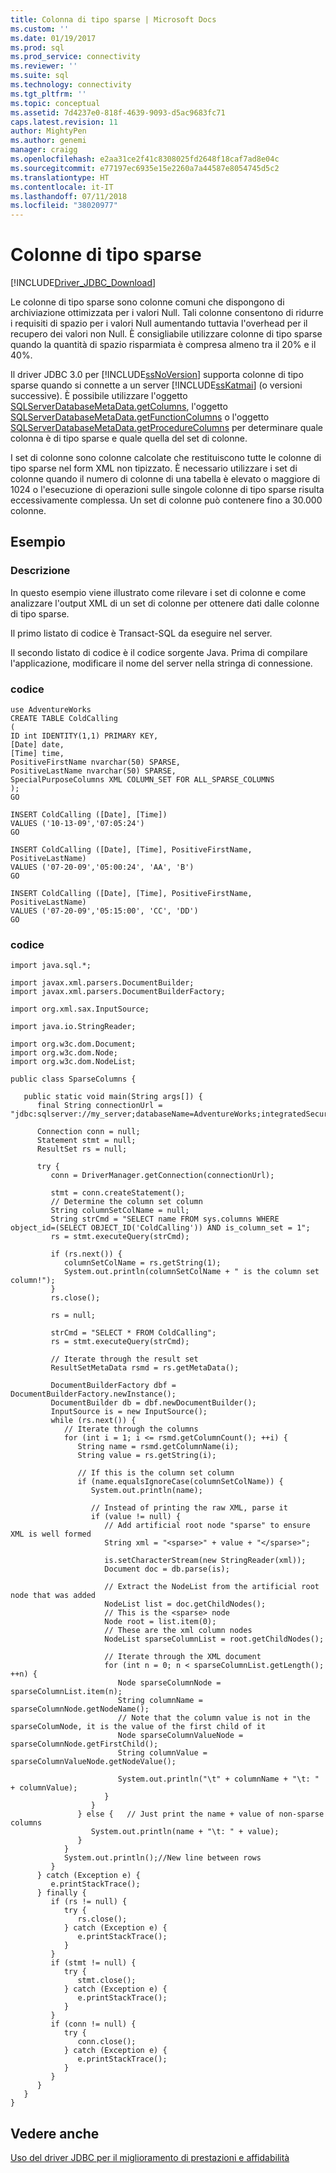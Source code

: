 ```yaml
---
title: Colonna di tipo sparse | Microsoft Docs
ms.custom: ''
ms.date: 01/19/2017
ms.prod: sql
ms.prod_service: connectivity
ms.reviewer: ''
ms.suite: sql
ms.technology: connectivity
ms.tgt_pltfrm: ''
ms.topic: conceptual
ms.assetid: 7d4237e0-818f-4639-9093-d5ac9683fc71
caps.latest.revision: 11
author: MightyPen
ms.author: genemi
manager: craigg
ms.openlocfilehash: e2aa31ce2f41c8308025fd2648f18caf7ad8e04c
ms.sourcegitcommit: e77197ec6935e15e2260a7a44587e8054745d5c2
ms.translationtype: HT
ms.contentlocale: it-IT
ms.lasthandoff: 07/11/2018
ms.locfileid: "38020977"
---
```

# <a name="sparse-columns"></a>Colonne di tipo sparse
[!INCLUDE[Driver_JDBC_Download](../../includes/driver_jdbc_download.md)]

  Le colonne di tipo sparse sono colonne comuni che dispongono di archiviazione ottimizzata per i valori Null. Tali colonne consentono di ridurre i requisiti di spazio per i valori Null aumentando tuttavia l'overhead per il recupero dei valori non Null. È consigliabile utilizzare colonne di tipo sparse quando la quantità di spazio risparmiata è compresa almeno tra il 20% e il 40%.  
  
 Il driver JDBC 3.0 per [!INCLUDE[ssNoVersion](../../includes/ssnoversion_md.md)] supporta colonne di tipo sparse quando si connette a un server [!INCLUDE[ssKatmai](../../includes/sskatmai_md.md)] (o versioni successive). È possibile utilizzare l'oggetto [SQLServerDatabaseMetaData.getColumns](../../connect/jdbc/reference/getcolumns-method-sqlserverdatabasemetadata.md), l'oggetto [SQLServerDatabaseMetaData.getFunctionColumns](../../connect/jdbc/reference/getfunctioncolumns-method-sqlserverdatabasemetadata.md) o l'oggetto [SQLServerDatabaseMetaData.getProcedureColumns](../../connect/jdbc/reference/getprocedurecolumns-method-sqlserverdatabasemetadata.md) per determinare quale colonna è di tipo sparse e quale quella del set di colonne.  
  
 I set di colonne sono colonne calcolate che restituiscono tutte le colonne di tipo sparse nel form XML non tipizzato. È necessario utilizzare i set di colonne quando il numero di colonne di una tabella è elevato o maggiore di 1024 o l'esecuzione di operazioni sulle singole colonne di tipo sparse risulta eccessivamente complessa. Un set di colonne può contenere fino a 30.000 colonne.  
  
## <a name="example"></a>Esempio  
  
### <a name="description"></a>Descrizione  
 In questo esempio viene illustrato come rilevare i set di colonne e come analizzare l'output XML di un set di colonne per ottenere dati dalle colonne di tipo sparse.  
  
 Il primo listato di codice è Transact-SQL da eseguire nel server.  
  
 Il secondo listato di codice è il codice sorgente Java. Prima di compilare l'applicazione, modificare il nome del server nella stringa di connessione.  
  
### <a name="code"></a>codice  
  
```  
use AdventureWorks  
CREATE TABLE ColdCalling  
(  
ID int IDENTITY(1,1) PRIMARY KEY,  
[Date] date,  
[Time] time,  
PositiveFirstName nvarchar(50) SPARSE,  
PositiveLastName nvarchar(50) SPARSE,  
SpecialPurposeColumns XML COLUMN_SET FOR ALL_SPARSE_COLUMNS  
);  
GO  
  
INSERT ColdCalling ([Date], [Time])  
VALUES ('10-13-09','07:05:24')  
GO  
  
INSERT ColdCalling ([Date], [Time], PositiveFirstName, PositiveLastName)  
VALUES ('07-20-09','05:00:24', 'AA', 'B')  
GO  
  
INSERT ColdCalling ([Date], [Time], PositiveFirstName, PositiveLastName)  
VALUES ('07-20-09','05:15:00', 'CC', 'DD')  
GO  
```  
  
### <a name="code"></a>codice  
  
```  
import java.sql.*;  
  
import javax.xml.parsers.DocumentBuilder;  
import javax.xml.parsers.DocumentBuilderFactory;  
  
import org.xml.sax.InputSource;  
  
import java.io.StringReader;  
  
import org.w3c.dom.Document;  
import org.w3c.dom.Node;  
import org.w3c.dom.NodeList;  
  
public class SparseColumns {  
  
   public static void main(String args[]) {  
      final String connectionUrl = "jdbc:sqlserver://my_server;databaseName=AdventureWorks;integratedSecurity=true;";  
  
      Connection conn = null;  
      Statement stmt = null;  
      ResultSet rs = null;  
  
      try {  
         conn = DriverManager.getConnection(connectionUrl);  
  
         stmt = conn.createStatement();  
         // Determine the column set column  
         String columnSetColName = null;  
         String strCmd = "SELECT name FROM sys.columns WHERE object_id=(SELECT OBJECT_ID('ColdCalling')) AND is_column_set = 1";  
         rs = stmt.executeQuery(strCmd);  
  
         if (rs.next()) {  
            columnSetColName = rs.getString(1);  
            System.out.println(columnSetColName + " is the column set column!");  
         }  
         rs.close();  
  
         rs = null;   
  
         strCmd = "SELECT * FROM ColdCalling";  
         rs = stmt.executeQuery(strCmd);  
  
         // Iterate through the result set  
         ResultSetMetaData rsmd = rs.getMetaData();  
  
         DocumentBuilderFactory dbf = DocumentBuilderFactory.newInstance();  
         DocumentBuilder db = dbf.newDocumentBuilder();  
         InputSource is = new InputSource();  
         while (rs.next()) {  
            // Iterate through the columns  
            for (int i = 1; i <= rsmd.getColumnCount(); ++i) {  
               String name = rsmd.getColumnName(i);  
               String value = rs.getString(i);  
  
               // If this is the column set column  
               if (name.equalsIgnoreCase(columnSetColName)) {  
                  System.out.println(name);  
  
                  // Instead of printing the raw XML, parse it  
                  if (value != null) {  
                     // Add artificial root node "sparse" to ensure XML is well formed  
                     String xml = "<sparse>" + value + "</sparse>";  
  
                     is.setCharacterStream(new StringReader(xml));  
                     Document doc = db.parse(is);  
  
                     // Extract the NodeList from the artificial root node that was added  
                     NodeList list = doc.getChildNodes();  
                     // This is the <sparse> node  
                     Node root = list.item(0);   
                     // These are the xml column nodes  
                     NodeList sparseColumnList = root.getChildNodes();   
  
                     // Iterate through the XML document  
                     for (int n = 0; n < sparseColumnList.getLength(); ++n) {  
                        Node sparseColumnNode = sparseColumnList.item(n);  
                        String columnName = sparseColumnNode.getNodeName();  
                        // Note that the column value is not in the sparseColumNode, it is the value of the first child of it  
                        Node sparseColumnValueNode = sparseColumnNode.getFirstChild();  
                        String columnValue = sparseColumnValueNode.getNodeValue();  
  
                        System.out.println("\t" + columnName + "\t: " + columnValue);  
                     }  
                  }  
               } else {   // Just print the name + value of non-sparse columns  
                  System.out.println(name + "\t: " + value);  
               }  
            }  
            System.out.println();//New line between rows  
         }  
      } catch (Exception e) {  
         e.printStackTrace();  
      } finally {  
         if (rs != null) {  
            try {  
               rs.close();  
            } catch (Exception e) {  
               e.printStackTrace();  
            }  
         }  
         if (stmt != null) {  
            try {  
               stmt.close();  
            } catch (Exception e) {  
               e.printStackTrace();  
            }  
         }  
         if (conn != null) {  
            try {  
               conn.close();  
            } catch (Exception e) {  
               e.printStackTrace();  
            }  
         }  
      }  
   }        
}  
```  
  
## <a name="see-also"></a>Vedere anche  
 [Uso del driver JDBC per il miglioramento di prestazioni e affidabilità](../../connect/jdbc/improving-performance-and-reliability-with-the-jdbc-driver.md)  
  
  
